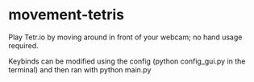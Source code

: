 # movement-tetris
Play Tetr.io by moving around in front of your webcam; no hand usage required.

Keybinds can be modified using the config (python config_gui.py in the terminal) and then ran with python main.py
